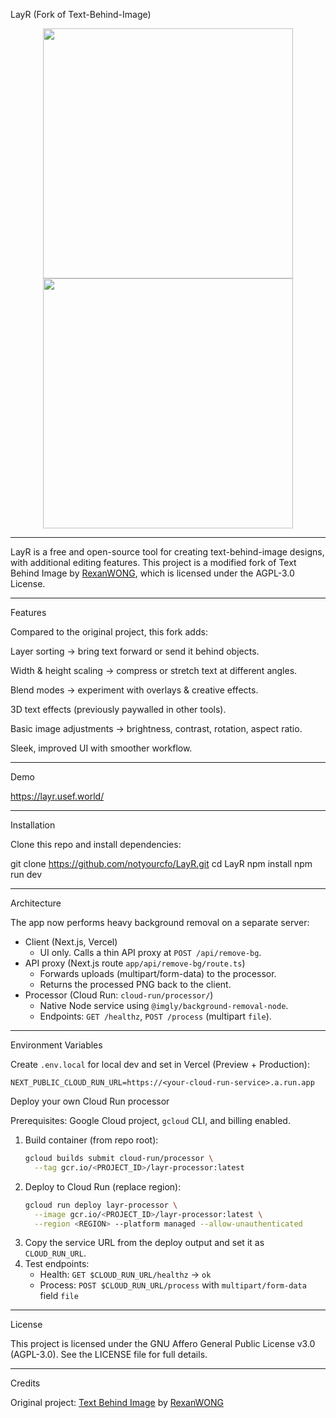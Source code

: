 LayR (Fork of Text-Behind-Image)
<p align="center">
  <img src="https://github.com/user-attachments/assets/d8b08a49-faea-4cbe-af57-59537ac0ced0" width="400" />
  <img src="https://github.com/user-attachments/assets/5958247d-ab69-4b31-9ef5-caf7c0d6b2ad" width="400" />
</p>
<hr>

LayR is a free and open-source tool for creating text-behind-image designs, with additional editing features.
This project is a modified fork of Text Behind Image
 by [RexanWONG](https://github.com/RexanWONG), which is licensed under the AGPL-3.0 License.
<hr>
Features

Compared to the original project, this fork adds:

Layer sorting → bring text forward or send it behind objects.

Width & height scaling → compress or stretch text at different angles.

Blend modes → experiment with overlays & creative effects.

3D text effects (previously paywalled in other tools).

Basic image adjustments → brightness, contrast, rotation, aspect ratio.

Sleek, improved UI with smoother workflow.
<hr>
Demo

 https://layr.usef.world/
<hr>
 Installation

Clone this repo and install dependencies:

git clone https://github.com/notyourcfo/LayR.git
cd LayR
npm install
npm run dev
<hr>
Architecture

The app now performs heavy background removal on a separate server:

- Client (Next.js, Vercel)
  - UI only. Calls a thin API proxy at `POST /api/remove-bg`.
- API proxy (Next.js route `app/api/remove-bg/route.ts`)
  - Forwards uploads (multipart/form-data) to the processor.
  - Returns the processed PNG back to the client.
- Processor (Cloud Run: `cloud-run/processor/`)
  - Native Node service using `@imgly/background-removal-node`.
  - Endpoints: `GET /healthz`, `POST /process` (multipart `file`).
  
<hr>
Environment Variables

Create `.env.local` for local dev and set in Vercel (Preview + Production):

```
NEXT_PUBLIC_CLOUD_RUN_URL=https://<your-cloud-run-service>.a.run.app
```

Deploy your own Cloud Run processor

Prerequisites: Google Cloud project, `gcloud` CLI, and billing enabled.

1. Build container (from repo root):
   ```bash
   gcloud builds submit cloud-run/processor \
     --tag gcr.io/<PROJECT_ID>/layr-processor:latest
   ```
2. Deploy to Cloud Run (replace region):
   ```bash
   gcloud run deploy layr-processor \
     --image gcr.io/<PROJECT_ID>/layr-processor:latest \
     --region <REGION> --platform managed --allow-unauthenticated
   ```
3. Copy the service URL from the deploy output and set it as `CLOUD_RUN_URL`.
4. Test endpoints:
   - Health: `GET $CLOUD_RUN_URL/healthz` → `ok`
   - Process: `POST $CLOUD_RUN_URL/process` with `multipart/form-data` field `file`
 <hr>    
 License

This project is licensed under the GNU Affero General Public License v3.0 (AGPL-3.0).
See the LICENSE
 file for full details.
<hr>
 Credits

Original project: [Text Behind Image](https://github.com/RexanWONG/text-behind-image)
 by [RexanWONG](https://github.com/RexanWONG)

